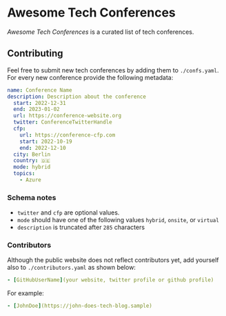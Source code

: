# Awesome Tech Conferences

*Awesome Tech Conferences* is a curated list of tech conferences.

## Contributing

Feel free to submit new tech conferences by adding them to `./confs.yaml`. For every new conference provide the following metadata:

```yaml
name: Conference Name
description: Description about the conference
  start: 2022-12-31
  end: 2023-01-02
  url: https://conference-website.org
  twitter: ConferenceTwitterHandle
  cfp:
    url: https://conference-cfp.com
    start: 2022-10-19
    end: 2022-12-10
  city: Berlin
  country: 🇩🇪
  mode: hybrid
  topics: 
    - Azure
```

### Schema notes

- `twitter` and `cfp` are optional values.
- `mode` should have one of the following values `hybrid`, `onsite`, or `virtual`
- `description` is truncated after `285` characters

### Contributors

Although the public website does not reflect contributors yet, add yourself also to `./contributors.yaml` as shown below:

```yaml
- [GitHubUserName](your website, twitter profile or github profile)
```

For example:

```yaml
- [JohnDoe](https://john-does-tech-blog.sample)
```
